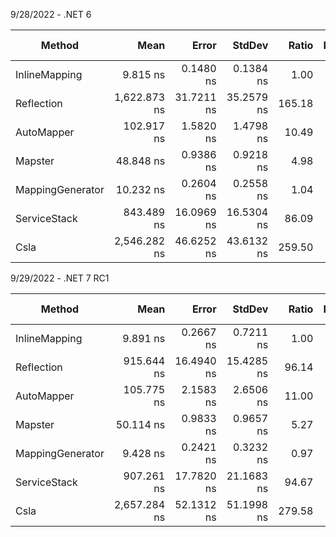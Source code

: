﻿9/28/2022 - .NET 6

|           Method |         Mean |      Error |     StdDev |  Ratio | RatioSD |   Gen0 | Allocated | Alloc Ratio |
|----------------- |-------------:|-----------:|-----------:|-------:|--------:|-------:|----------:|------------:|
|    InlineMapping |     9.815 ns |  0.1480 ns |  0.1384 ns |   1.00 |    0.00 | 0.0153 |      64 B |        1.00 |
|       Reflection | 1,622.873 ns | 31.7211 ns | 35.2579 ns | 165.18 |    4.69 | 0.2384 |    1000 B |       15.62 |
|       AutoMapper |   102.917 ns |  1.5820 ns |  1.4798 ns |  10.49 |    0.28 | 0.0248 |     104 B |        1.62 |
|          Mapster |    48.848 ns |  0.9386 ns |  0.9218 ns |   4.98 |    0.15 | 0.0249 |     104 B |        1.62 |
| MappingGenerator |    10.232 ns |  0.2604 ns |  0.2558 ns |   1.04 |    0.03 | 0.0153 |      64 B |        1.00 |
|     ServiceStack |   843.489 ns | 16.0969 ns | 16.5304 ns |  86.09 |    2.32 | 0.1087 |     456 B |        7.12 |
|             Csla | 2,546.282 ns | 46.6252 ns | 43.6132 ns | 259.50 |    7.19 | 0.5302 |    2224 B |       34.75 |

9/29/2022 - .NET 7 RC1

|           Method |         Mean |      Error |     StdDev |  Ratio | RatioSD |   Gen0 | Allocated | Alloc Ratio |
|----------------- |-------------:|-----------:|-----------:|-------:|--------:|-------:|----------:|------------:|
|    InlineMapping |     9.891 ns |  0.2667 ns |  0.7211 ns |   1.00 |    0.00 | 0.0153 |      64 B |        1.00 |
|       Reflection |   915.644 ns | 16.4940 ns | 15.4285 ns |  96.14 |    5.22 | 0.2384 |    1000 B |       15.62 |
|       AutoMapper |   105.775 ns |  2.1583 ns |  2.6506 ns |  11.00 |    0.79 | 0.0248 |     104 B |        1.62 |
|          Mapster |    50.114 ns |  0.9833 ns |  0.9657 ns |   5.27 |    0.34 | 0.0249 |     104 B |        1.62 |
| MappingGenerator |     9.428 ns |  0.2421 ns |  0.3232 ns |   0.97 |    0.08 | 0.0153 |      64 B |        1.00 |
|     ServiceStack |   907.261 ns | 17.7820 ns | 21.1683 ns |  94.67 |    6.38 | 0.1087 |     456 B |        7.12 |
|             Csla | 2,657.284 ns | 52.1312 ns | 51.1998 ns | 279.58 |   17.07 | 0.5188 |    2184 B |       34.12 |